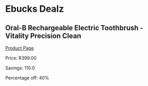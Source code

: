 
# Ebucks Dealz
## Oral-B Rechargeable Electric Toothbrush - Vitality Precision Clean
[Product Page](https://www.ebucks.com/web/shop/productSelected.do?prodId=1018848356&catId=375509364)

Price: R399.00

Savings: 110.0

Percentage off: 40%
	